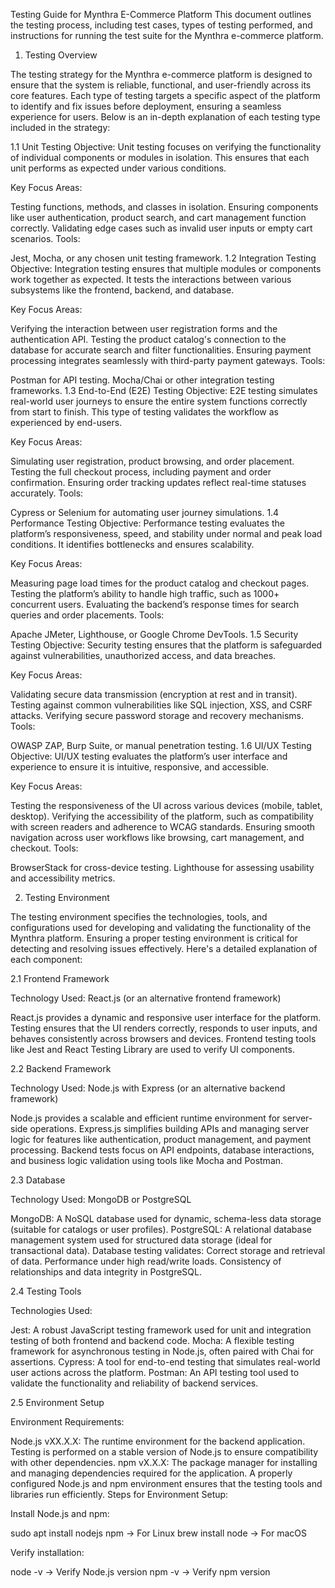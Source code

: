 Testing Guide for Mynthra E-Commerce Platform
This document outlines the testing process, including test cases, types of testing performed, and instructions for running the test suite for the Mynthra e-commerce platform.


1. Testing Overview

   
The testing strategy for the Mynthra e-commerce platform is designed to ensure that the system is reliable, functional, and user-friendly across its core features. Each type of testing targets a specific aspect of the platform to identify and fix issues before deployment, ensuring a seamless experience for users. Below is an in-depth explanation of each testing type included in the strategy:

1.1 Unit Testing
Objective:
Unit testing focuses on verifying the functionality of individual components or modules in isolation. This ensures that each unit performs as expected under various conditions.

Key Focus Areas:

Testing functions, methods, and classes in isolation.
Ensuring components like user authentication, product search, and cart management function correctly.
Validating edge cases such as invalid user inputs or empty cart scenarios.
Tools:

Jest, Mocha, or any chosen unit testing framework.
1.2 Integration Testing
Objective:
Integration testing ensures that multiple modules or components work together as expected. It tests the interactions between various subsystems like the frontend, backend, and database.

Key Focus Areas:

Verifying the interaction between user registration forms and the authentication API.
Testing the product catalog's connection to the database for accurate search and filter functionalities.
Ensuring payment processing integrates seamlessly with third-party payment gateways.
Tools:

Postman for API testing.
Mocha/Chai or other integration testing frameworks.
1.3 End-to-End (E2E) Testing
Objective:
E2E testing simulates real-world user journeys to ensure the entire system functions correctly from start to finish. This type of testing validates the workflow as experienced by end-users.

Key Focus Areas:

Simulating user registration, product browsing, and order placement.
Testing the full checkout process, including payment and order confirmation.
Ensuring order tracking updates reflect real-time statuses accurately.
Tools:

Cypress or Selenium for automating user journey simulations.
1.4 Performance Testing
Objective:
Performance testing evaluates the platform’s responsiveness, speed, and stability under normal and peak load conditions. It identifies bottlenecks and ensures scalability.

Key Focus Areas:

Measuring page load times for the product catalog and checkout pages.
Testing the platform’s ability to handle high traffic, such as 1000+ concurrent users.
Evaluating the backend’s response times for search queries and order placements.
Tools:

Apache JMeter, Lighthouse, or Google Chrome DevTools.
1.5 Security Testing
Objective:
Security testing ensures that the platform is safeguarded against vulnerabilities, unauthorized access, and data breaches.

Key Focus Areas:

Validating secure data transmission (encryption at rest and in transit).
Testing against common vulnerabilities like SQL injection, XSS, and CSRF attacks.
Verifying secure password storage and recovery mechanisms.
Tools:

OWASP ZAP, Burp Suite, or manual penetration testing.
1.6 UI/UX Testing
Objective:
UI/UX testing evaluates the platform’s user interface and experience to ensure it is intuitive, responsive, and accessible.

Key Focus Areas:

Testing the responsiveness of the UI across various devices (mobile, tablet, desktop).
Verifying the accessibility of the platform, such as compatibility with screen readers and adherence to WCAG standards.
Ensuring smooth navigation across user workflows like browsing, cart management, and checkout.
Tools:

BrowserStack for cross-device testing.
Lighthouse for assessing usability and accessibility metrics.


2. Testing Environment

   
The testing environment specifies the technologies, tools, and configurations used for developing and validating the functionality of the Mynthra platform. Ensuring a proper testing environment is critical for detecting and resolving issues effectively. Here's a detailed explanation of each component:

2.1 Frontend Framework

Technology Used: React.js (or an alternative frontend framework)

React.js provides a dynamic and responsive user interface for the platform.
Testing ensures that the UI renders correctly, responds to user inputs, and behaves consistently across browsers and devices.
Frontend testing tools like Jest and React Testing Library are used to verify UI components.

2.2 Backend Framework

Technology Used: Node.js with Express (or an alternative backend framework)

Node.js provides a scalable and efficient runtime environment for server-side operations.
Express.js simplifies building APIs and managing server logic for features like authentication, product management, and payment processing.
Backend tests focus on API endpoints, database interactions, and business logic validation using tools like Mocha and Postman.

2.3 Database

Technology Used: MongoDB or PostgreSQL

MongoDB: A NoSQL database used for dynamic, schema-less data storage (suitable for catalogs or user profiles).
PostgreSQL: A relational database management system used for structured data storage (ideal for transactional data).
Database testing validates:
Correct storage and retrieval of data.
Performance under high read/write loads.
Consistency of relationships and data integrity in PostgreSQL.

2.4 Testing Tools

Technologies Used:

Jest: A robust JavaScript testing framework used for unit and integration testing of both frontend and backend code.
Mocha: A flexible testing framework for asynchronous testing in Node.js, often paired with Chai for assertions.
Cypress: A tool for end-to-end testing that simulates real-world user actions across the platform.
Postman: An API testing tool used to validate the functionality and reliability of backend services.

2.5 Environment Setup

Environment Requirements:

Node.js vXX.X.X: The runtime environment for the backend application. Testing is performed on a stable version of Node.js to ensure compatibility with other dependencies.
npm vX.X.X: The package manager for installing and managing dependencies required for the application.
A properly configured Node.js and npm environment ensures that the testing tools and libraries run efficiently.
Steps for Environment Setup:

Install Node.js and npm:

sudo apt install nodejs npm  -> For Linux
brew install node            -> For macOS

Verify installation:

node -v    -> Verify Node.js version
npm -v     -> Verify npm version




   




